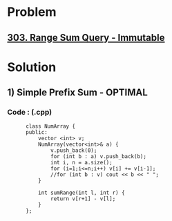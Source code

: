 # Problem

## [303. Range Sum Query - Immutable](https://leetcode.com/problems/range-sum-query-immutable/)


# Solution 

## 1) Simple Prefix Sum - OPTIMAL

      
      
      
   ### Code : (.cpp)
    
          class NumArray {
          public:
              vector <int> v;
              NumArray(vector<int>& a) {
                  v.push_back(0);
                  for (int b : a) v.push_back(b);
                  int i, n = a.size();
                  for (i=1;i<=n;i++) v[i] += v[i-1];
                  //for (int b : v) cout << b << " ";
              }

              int sumRange(int l, int r) {
                  return v[r+1] - v[l];
              }
          };

          

   
            
   

